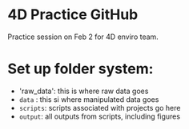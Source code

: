# 4D Practice GitHub
Practice session on Feb 2 for 4D enviro team.

# Set up folder system: 

- 'raw_data': this is where raw data goes
- `data` : this si where manipulated data goes
- `scripts`: scripts associated with projects go here 
- `output`: all outputs from scripts, including figures 
